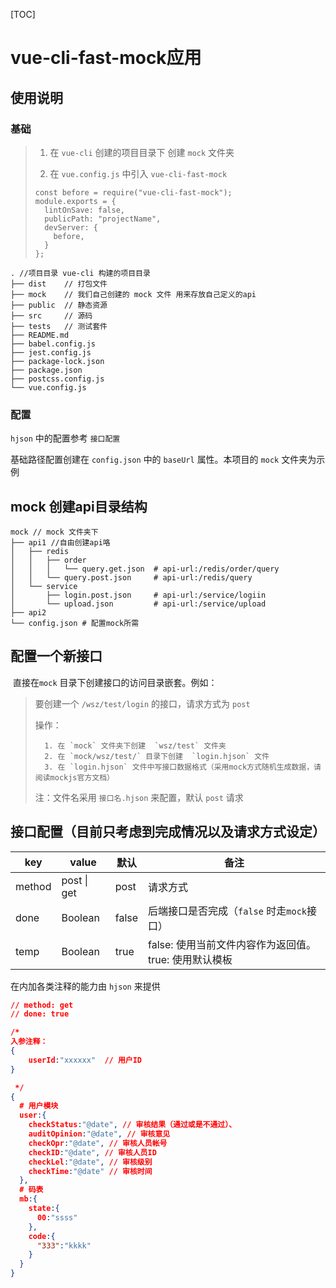 [TOC]

# vue-cli-fast-mock应用

## 使用说明

### 基础

> 1. 在 `vue-cli` 创建的项目目录下 创建 `mock` 文件夹
>
> 2. 在 `vue.config.js` 中引入 `vue-cli-fast-mock`
>
> 	```
> 	const before = require("vue-cli-fast-mock");
> 	module.exports = {
> 	  lintOnSave: false,
> 	  publicPath: "projectName",
> 	  devServer: {
> 	    before,
> 	  }
> 	};
> 	```

```
. //项目目录 vue-cli 构建的项目目录
├── dist	// 打包文件
├── mock	// 我们自己创建的 mock 文件 用来存放自己定义的api
├── public	// 静态资源
├── src		// 源码
├── tests	// 测试套件
├── README.md
├── babel.config.js
├── jest.config.js
├── package-lock.json
├── package.json
├── postcss.config.js
└── vue.config.js
```

### 配置

`hjson` 中的配置参考 `接口配置` 

基础路径配置创建在 `config.json` 中的 `baseUrl` 属性。本项目的 `mock` 文件夹为示例

## mock 创建api目录结构

```
mock // mock 文件夹下
├── api1 //自由创建api咯
│   ├── redis
│   │   ├── order
│   │   │   └── query.get.json	# api-url:/redis/order/query
│   │   └── query.post.json		# api-url:/redis/query
│   └── service
│       ├── login.post.json		# api-url:/service/logiin
│       └── upload.json			# api-url:/service/upload
├── api2
└── config.json	# 配置mock所需
```

## 配置一个新接口

​	直接在`mock` 目录下创建接口的访问目录嵌套。例如：

> 要创建一个  `/wsz/test/login` 的接口，请求方式为 `post` 
>
> 操作：
>
>    	1. 在 `mock` 文件夹下创建  `wsz/test` 文件夹
>    	2. 在 `mock/wsz/test/` 目录下创建  `login.hjson` 文件
>    	3. 在 `login.hjson` 文件中写接口数据格式（采用mock方式随机生成数据，请阅读mockjs官方文档）
>
> 注：文件名采用 `接口名.hjson` 来配置，默认 `post` 请求

## 接口配置（目前只考虑到完成情况以及请求方式设定）

| key    | value       | 默认  | 备注                                                        |
| ------ | ----------- | ----- | ----------------------------------------------------------- |
| method | post \| get | post  | 请求方式                                                    |
| done   | Boolean     | false | 后端接口是否完成（`false` 时走`mock`接口）                  |
| temp   | Boolean     | true  | false: 使用当前文件内容作为返回值。<br />true: 使用默认模板 |

在内加各类注释的能力由 `hjson` 来提供

```json
// method: get
// done: true

/* 
入参注释：
{
	userId:"xxxxxx"  // 用户ID
}

 */
{
  # 用户模块
  user:{
    checkStatus:"@date", // 审核结果（通过或是不通过）、
    auditOpinion:"@date", // 审核意见
    checkOpr:"@date", // 审核人员帐号
    checkID:"@date", // 审核人员ID
    checkLel:"@date", // 审核级别
    checkTime:"@date" // 审核时间
  },
  # 码表
  mb:{
    state:{
      00:"ssss"
    },
    code:{
      "333":"kkkk"
    }
  }
}
```

